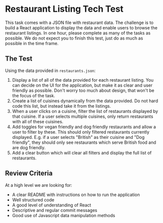 # Restaurant Listing Tech Test

This task comes with a JSON file with restaurant data. The challenge is to build a React application to display the data and enable users to browse the restaurant listings. In one hour, please complete as many of the tasks as possible. We do not expect you to finish this test, just do as much as possible in the time frame.

## The Test

Using the data provided in `restaurants.json`:

1. Display a list of all of the data provided for each restaurant listing. You can decide on the UI for the application, but make it as clear and user friendly as possible. Don't worry too much about design, that won't be the focus of the task.
2. Create a list of cuisines dynamically from the data provided. Do not hard code this list, but instead take it from the listings.
3. When a user clicks on a cuisine, filter the list of restaurants displayed by that cuisine. If a user selects multiple cuisines, only return restaurants with all of these cuisines.
4. Add toggles for vegan friendly and dog friendly restaurants and allow a user to filter by these. This should only filtered restaurants currently displayed. E.g. if a user selects "British" as their cuisine and "Dog friendly", they should only see restaurants which serve British food and are dog friendly.
5. Add a clear button which will clear all filters and display the full list of restaurants.

## Review Criteria

At a high level we are looking for:

- A clear README with instructions on how to run the application
- Well structured code
- A good level of understanding of React
- Descriptive and regular commit messages
- Good use of Javascript data manipulation methods